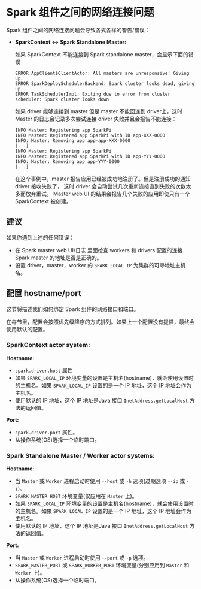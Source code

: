 # Spark 组件之间的网络连接问题

Spark 组件之间的网络连接问题会导致各式各样的警告/错误：

- **SparkContext <-> Spark Standalone Master:**

    如果 SparkContext 不能连接到 Spark standalone master，会显示下面的错误

    ```
    ERROR AppClient$ClientActor: All masters are unresponsive! Giving up.
    ERROR SparkDeploySchedulerBackend: Spark cluster looks dead, giving up.
    ERROR TaskSchedulerImpl: Exiting due to error from cluster scheduler: Spark cluster looks down
    ```

    如果 driver 能够连接到 master 但是 master 不能回连到 driver上，这时 Master 的日志会记录多次尝试连接 driver 失败并且会报告不能连接：

    ```
    INFO Master: Registering app SparkPi
    INFO Master: Registered app SparkPi with ID app-XXX-0000
    INFO: Master: Removing app app-app-XXX-0000
    [...]
    INFO Master: Registering app SparkPi
    INFO Master: Registered app SparkPi with ID app-YYY-0000
    INFO: Master: Removing app app-YYY-0000
    [...]
    ```

    在这个事例中，master 报告应用已经被成功地注册了。但是注册成功的通知 driver 接收失败了， 这时 driver 会自动尝试几次重新连接直到失败的次数太多而放弃重试。 Master web UI 的结果会报告几个失败的应用即使只有一个 SparkContext 被创建。

## 建议

如果你遇到上述的任何错误：

- 在 Spark master web UI/日志 里面检查 workers 和 drivers 配置的连接 Spark master 的地址是否是正确的。
- 设置 driver，master，worker 的 `SPARK_LOCAL_IP` 为集群的可寻地址主机名。

## 配置 hostname/port

这节将描述我们如何绑定 Spark 组件的网络接口和端口。

在每节里，配置会按照优先级降序的方式排列。如果上一个配置没有提供，最终会使用默认的配置。

### SparkContext actor system:

**Hostname:**

- `spark.driver.host` 属性
- 如果 `SPARK_LOCAL_IP` 环境变量的设置是主机名(hostname)，就会使用设置时的主机名。如果 `SPARK_LOCAL_IP` 设置的是一个 IP 地址，这个 IP 地址会作为主机名。
- 使用默认的 IP 地址，这个 IP 地址是Java 接口 `InetAddress.getLocalHost` 方法的返回值。

**Port:**

- `spark.driver.port` 属性。
- 从操作系统(OS)选择一个临时端口。

### Spark Standalone Master / Worker actor systems:

**Hostname:**

- 当 `Master` 或 `Worker` 进程启动时使用 `--host` 或 `-h` 选项(过期选项 `--ip` 或 `-i`)。
- `SPARK_MASTER_HOST` 环境变量(仅应用在 `Master` 上)。
- 如果 `SPARK_LOCAL_IP` 环境变量的设置是主机名(hostname)，就会使用设置时的主机名。如果 `SPARK_LOCAL_IP` 设置的是一个 IP 地址，这个 IP 地址会作为主机名。
- 使用默认的 IP 地址，这个 IP 地址是Java 接口 `InetAddress.getLocalHost` 方法的返回值。

**Port:**

- 当 `Master` 或 `Worker` 进程启动时使用 `--port` 或 `-p` 选项。
- `SPARK_MASTER_PORT` 或 `SPARK_WORKER_PORT` 环境变量(分别应用到 `Master` 和 `Worker` 上)。
- 从操作系统(OS)选择一个临时端口。

